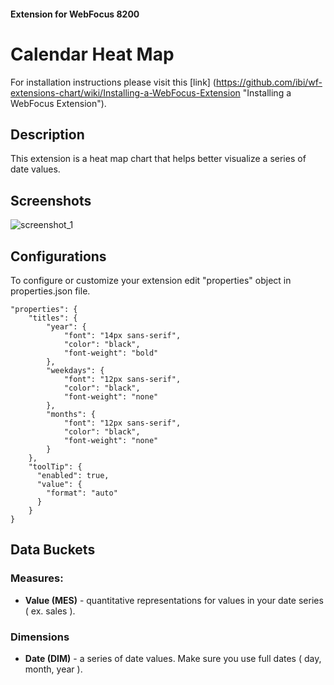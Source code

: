 #### Extension for WebFocus 8200

# Calendar Heat Map

For installation instructions please visit this [link] (https://github.com/ibi/wf-extensions-chart/wiki/Installing-a-WebFocus-Extension "Installing a WebFocus Extension").

## Description

This extension is a heat map chart that helps better visualize a series of date values.

## Screenshots

![screenshot_1](https://github.com/ibi/wf-extensions-chart/blob/master/com.ibi.calendar/screenshots/1.png)

## Configurations

To configure or customize your extension edit "properties" object in properties.json file.
	
	"properties": {
		"titles": {
			"year": {
				"font": "14px sans-serif",
				"color": "black",
				"font-weight": "bold"
			},
			"weekdays": {
				"font": "12px sans-serif",
				"color": "black",
				"font-weight": "none"
			},
			"months": {
				"font": "12px sans-serif",
				"color": "black",
				"font-weight": "none"
			}
		},
	    "toolTip": {
	      "enabled": true,
	      "value": {
	      	"format": "auto"
	      }
	    }
	}
	
## Data Buckets

### Measures:
* **Value (MES)** - quantitative representations for values in your date series ( ex. sales ).

### Dimensions
* **Date (DIM)** - a series of date values. Make sure you use full dates ( day, month, year ).
